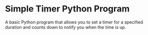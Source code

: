 # Simple Timer Python Program

A basic Python program that allows you to set a timer for a specified duration and counts down to notify you when the time is up.
